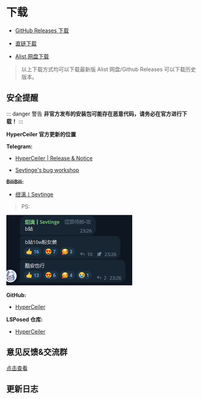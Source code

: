 # 下载

- [GitHub Releases 下载](https://github.com/ReChronoRain/HyperCeiler/releases)

- [直链下载](https://api.sevtinge.cc/update.php)

- [Alist 网盘下载](https://alist.heinu.cc/cemiuiler)

> 以上下载方式均可以下载最新版 Alist 网盘/Github Releases 可以下载历史版本。

## 安全提醒

::: danger 警告
**非官方发布的安装包可能存在恶意代码，请务必在官方进行下载！**
:::

**HyperCeiler 官方更新的位置**

**Telegram:**

- [HyperCeiler | Release & Notice](https://t.me/cemiuiler_release)

- [Sevtinge's bug workshop](https://t.me/sevtinge_mod)

**BiliBili:**

- [绀漓丨Sevtinge](https://space.bilibili.com/526912874)

> PS:

![bilibili](/images/bilibili.png)

**GitHub:**

- [HyperCeiler](https://github.com/ReChronoRain/HyperCeiler)

**LSPosed 仓库:**

- [HyperCeiler](https://modules.lsposed.org/module/com.sevtinge.hyperceiler)

## 意见反馈&交流群

[点击查看](/Support.html)

## 更新日志

<FetchInfo :i18n="i18n"/>

<script setup>
import FetchInfo from '/.vitepress/components/FetchInfo.vue';

const i18n = {
    loading_tips: "正在获取更新日志，请稍后... 更新日志由 LSPosed 提供！如果持续无法加载，请尝试更换网络环境",
    version: "版本号：",
    update_date: "更新日期：",
    error_log: "无法获取更新日志！",
}
</script>
